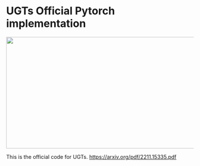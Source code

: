 # UGTs Official Pytorch implementation

<img src="https://github.com/TienjinHuang/UGTs-LoG/blob/main/all_sparsity.png" width="800" height="300">


This is the official code for UGTs.
https://arxiv.org/pdf/2211.15335.pdf
